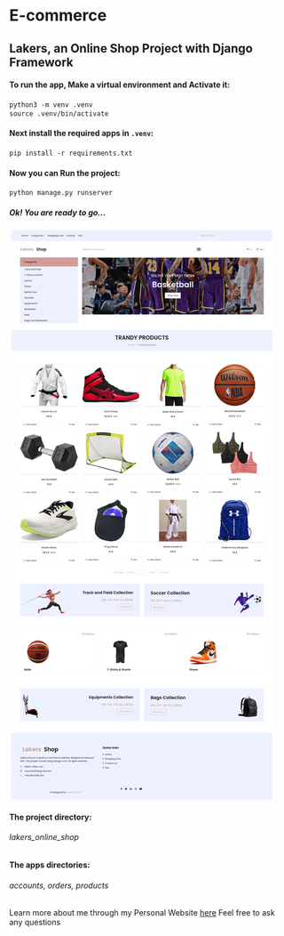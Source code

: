 # E-commerce
## Lakers, an Online Shop Project with Django Framework

#### To run the app, Make a virtual environment and Activate it:
    python3 -m venv .venv
    source .venv/bin/activate

#### Next install the required apps in `.venv`:
    pip install -r requirements.txt

#### Now you can Run the project:
    python manage.py runserver

##### Ok! You are ready to go...

[pic]: https://raw.githubusercontent.com/Max-shiri-90/E-commerce/refs/heads/master/Lakers-first-page.png "Website First Page"
![picture][pic]

#### The project directory: 
###### lakers_online_shop

#### The apps directories:  
###### accounts, orders, products


[blog]: https://masoud-shiri.com/
Learn more about me through my Personal Website [here][blog]
Feel free to ask any questions
